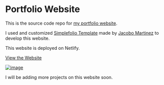 # Portfolio Website

This is the source code repo for [my portfolio website](https://determined-pasteur-43f5f3.netlify.app/).

I used and customized [Simplefolio Template](https://github.com/cobidev/simplefolio) made by [Jacobo Martinez](https://github.com/cobidev) to develop this website.

This website is deployed on Netlify.

[View the Website](https://determined-pasteur-43f5f3.netlify.app/) 

[![image](https://user-images.githubusercontent.com/62856945/92283703-4f96de00-eeb5-11ea-9dfe-539a7a3231b6.png)](https://determined-pasteur-43f5f3.netlify.app/)



I will be adding more projects on this website soon.
